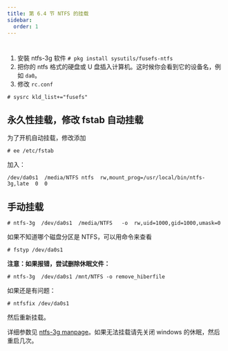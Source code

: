 ```yaml
---
title: 第 6.4 节 NTFS 的挂载
sidebar:
  order: 1
---
```

# 

1. 安裝 ntfs-3g 软件 `# pkg install sysutils/fusefs-ntfs`
2. 把你的 ntfs 格式的硬盘或 U 盘插入计算机。这时候你会看到它的设备名，例如 `da0`。
3. 修改 `rc.conf`

```shell-session
# sysrc kld_list+="fusefs"
```

## 永久性挂载，修改 fstab 自动挂载

为了开机自动挂载，修改添加

```shell-session
# ee /etc/fstab
```

加入：

```shell-session
/dev/da0s1  /media/NTFS ntfs  rw,mount_prog=/usr/local/bin/ntfs-3g,late  0  0
```

## 手动挂载

```shell-session
# ntfs-3g  /dev/da0s1  /media/NTFS   -o  rw,uid=1000,gid=1000,umask=0
```

如果不知道哪个磁盘分区是 NTFS，可以用命令来查看

```shell-session
# fstyp /dev/da0s1
```

**注意：如果报错，尝试删除休眠文件：**

```shell-session
# ntfs-3g  /dev/da0s1 /mnt/NTFS -o remove_hiberfile
```

如果还是有问题：

```shell-session
# ntfsfix /dev/da0s1
```

然后重新挂载。

详细参数见 [ntfs-3g manpage](https://www.freebsd.org/cgi/man.cgi?query=ntfs-3g&format=html)。如果无法挂载请先关闭 windows 的休眠，然后重启几次。
